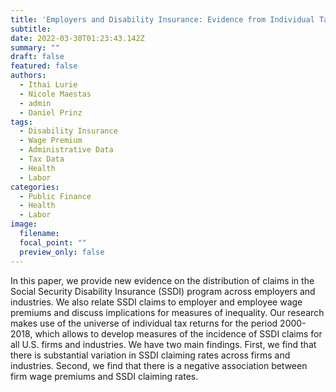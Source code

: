 ```yaml
---
title: 'Employers and Disability Insurance: Evidence from Individual Tax Returns'
subtitle: 
date: 2022-03-30T01:23:43.142Z
summary: ""
draft: false
featured: false
authors:
  - Ithai Lurie
  - Nicole Maestas
  - admin
  - Daniel Prinz
tags:
  - Disability Insurance
  - Wage Premium
  - Administrative Data
  - Tax Data
  - Health
  - Labor
categories:
  - Public Finance
  - Health
  - Labor
image:
  filename: 
  focal_point: ""
  preview_only: false
---
```

In this paper, we provide new evidence on the distribution of claims in the Social Security Disability Insurance (SSDI) program across employers and industries. We also relate SSDI claims to employer and employee wage premiums and discuss implications for measures of inequality. Our research makes use of the universe of individual tax returns for the period 2000-2018, which allows to develop measures of the incidence of SSDI claims for all U.S. firms and industries. We have two main findings. First, we find that there is substantial variation in SSDI claiming rates across firms and industries. Second, we find that there is a negative association between firm wage premiums and SSDI claiming rates.